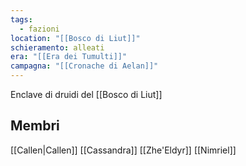 ```yaml
---
tags:
  - fazioni
location: "[[Bosco di Liut]]"
schieramento: alleati
era: "[[Era dei Tumulti]]"
campagna: "[[Cronache di Aelan]]"
---
```

Enclave di druidi del [[Bosco di Liut]]

## Membri
[[Callen|Callen]]
[[Cassandra]]
[[Zhe'Eldyr]]
[[Nimriel]]
